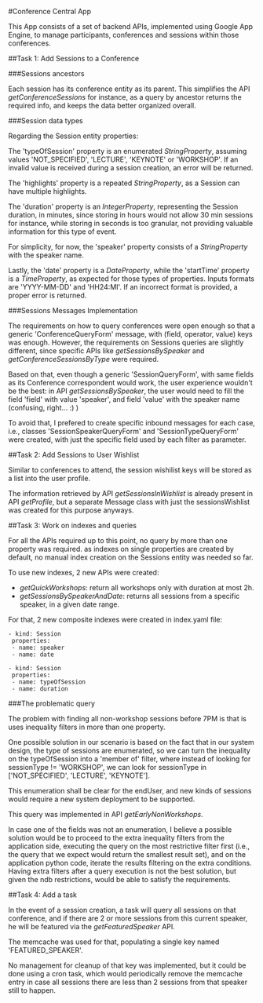 #Conference Central App


This App consists of a set of backend APIs, implemented using Google App Engine,
to manage participants, conferences and sessions within those conferences.


##Task 1: Add Sessions to a Conference

###Sessions ancestors

Each session has its conference entity as its parent. This simplifies the
API *getConferenceSessions* for instance, as a query by ancestor returns the required info,
and keeps the data better organized overall. 

###Session data types

Regarding the Session entity properties:

The 'typeOfSession' property is an enumerated *StringProperty*, assuming values 'NOT_SPECIFIED',
'LECTURE', 'KEYNOTE' or 'WORKSHOP'. If an invalid value is received during a session creation,
an error will be returned.

The 'highlights' property is a repeated *StringProperty*, as a Session can have multiple highlights.

The 'duration' property is an *IntegerProperty*, representing the Session duration, in minutes,
since storing in hours would not allow 30 min sessions for instance, while storing in seconds
is too granular, not providing valuable information for this type of event.

For simplicity, for now, the 'speaker' property consists of a *StringProperty* with the speaker name.

Lastly, the 'date' property is a *DateProperty*, while the 'startTime' property is a *TimeProperty*,
as expected for those types of properties. Inputs formats are 'YYYY-MM-DD' and 'HH24:MI'. If an
incorrect format is provided, a proper error is returned.

###Sessions Messages Implementation

The requirements on how to query conferences were open enough so that a generic
'ConferenceQueryForm' message, with (field, operator, value) keys was enough. However, 
the requirements on Sessions queries are slightly different, since specific APIs like 
*getSessionsBySpeaker* and *getConferenceSessionsByType* were required.

Based on that, even though a generic 'SessionQueryForm', with same fields as its 
Conference correspondent would work, the user experience wouldn't be the best:
in API *getSessionsBySpeaker*, the user would need to fill the field 'field' with value
'speaker', and field 'value' with the speaker name (confusing, right... :) )

To avoid that, I prefered to create specific inbound messages for each case, i.e.,
classes 'SessionSpeakerQueryForm' and 'SessionTypeQueryForm' were created, with just the 
specific field used by each filter as parameter.

##Task 2: Add Sessions to User Wishlist

Similar to conferences to attend, the session wishilist keys will be stored as a list 
into the user profile. 

The information retrieved by API *getSessionsInWishlist* is already present in API *getProfile*,
but a separate Message class with just the sessionsWishlist was created for this purpose anyways.
 
##Task 3: Work on indexes and queries


For all the APIs required up to this point, no query by more than one property was required.
as indexes on single properties are created by default, no manual index creation on the Sessions
entity was needed so far.

To use new indexes, 2 new APIs were created:
- *getQuickWorkshops*: return all workshops only with duration at most 2h.
- *getSessionsBySpeakerAndDate*: returns all sessions from a specific speaker, in a given date range.

For that, 2 new composite indexes were created in index.yaml file:
```
- kind: Session
 properties:
 - name: speaker
 - name: date

- kind: Session
 properties:
 - name: typeOfSession
 - name: duration
```

###The problematic query

The problem with finding all non-workshop sessions before 7PM is that is uses inequality filters
in more than one property.

One possible solution in our scenario is based on the fact that in our system design, the type of sessions 
are enumerated, so we can turn the inequality on the typeOfSession into a 'member of' filter, where 
instead of looking for sessionType != 'WORKSHOP', we can look for
sessionType in ['NOT_SPECIFIED', 'LECTURE', 'KEYNOTE'].

This enumeration shall be clear for the endUser, and new kinds of sessions would require a new system
deployment to be supported.

This query was implemented in API *getEarlyNonWorkshops*.

In case one of the fields was not an enumeration, I believe a possible solution would be to proceed to the
extra inequality filters from the application side, executing the query on the most restrictive filter
first (i.e., the query that we expect would return the smallest result set), and on the application python
code, iterate the results filtering on the extra conditions. Having extra filters after a query execution
is not the best solution, but given the ndb restrictions, would be able to satisfy the requirements.

##Task 4: Add a task

In the event of a session creation, a task will query all sessions on that conference, and if there are 
2 or more sessions from this current speaker, he will be featured via the *getFeaturedSpeaker* API.

The memcache was used for that, populating a single key named 'FEATURED_SPEAKER'. 

No management for cleanup of that key was implemented, but it could be done using a cron task, which 
would periodically remove the memcache entry in case all sessions there are less than 2 sessions from that 
speaker still to happen.